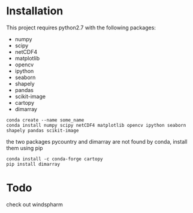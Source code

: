

# Installation

This project requires python2.7 with the following packages:  
- numpy
- scipy
- netCDF4
- matplotlib
- opencv
- ipython
- seaborn
- shapely
- pandas
- scikit-image
- cartopy
- dimarray


```
conda create --name some_name
conda install numpy scipy netCDF4 matplotlib opencv ipython seaborn shapely pandas scikit-image
```
the two packages pycountry and dimarray are not found by conda, install them using pip
```
conda install -c conda-forge cartopy
pip install dimarray
```

# Todo
check out windspharm
